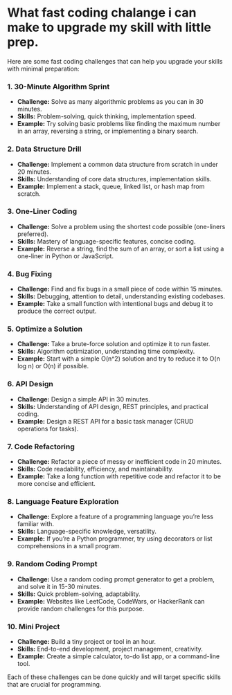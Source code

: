 # What fast coding chalange i can make to upgrade my skill with little prep.

Here are some fast coding challenges that can help you upgrade your skills with minimal preparation:

### 1. **30-Minute Algorithm Sprint**

- **Challenge:** Solve as many algorithmic problems as you can in 30 minutes.
- **Skills:** Problem-solving, quick thinking, implementation speed.
- **Example:** Try solving basic problems like finding the maximum number in an array, reversing a string, or implementing a binary search.

### 2. **Data Structure Drill**

- **Challenge:** Implement a common data structure from scratch in under 20 minutes.
- **Skills:** Understanding of core data structures, implementation skills.
- **Example:** Implement a stack, queue, linked list, or hash map from scratch.

### 3. **One-Liner Coding**

- **Challenge:** Solve a problem using the shortest code possible (one-liners preferred).
- **Skills:** Mastery of language-specific features, concise coding.
- **Example:** Reverse a string, find the sum of an array, or sort a list using a one-liner in Python or JavaScript.

### 4. **Bug Fixing**

- **Challenge:** Find and fix bugs in a small piece of code within 15 minutes.
- **Skills:** Debugging, attention to detail, understanding existing codebases.
- **Example:** Take a small function with intentional bugs and debug it to produce the correct output.

### 5. **Optimize a Solution**

- **Challenge:** Take a brute-force solution and optimize it to run faster.
- **Skills:** Algorithm optimization, understanding time complexity.
- **Example:** Start with a simple O(n^2) solution and try to reduce it to O(n log n) or O(n) if possible.

### 6. **API Design**

- **Challenge:** Design a simple API in 30 minutes.
- **Skills:** Understanding of API design, REST principles, and practical coding.
- **Example:** Design a REST API for a basic task manager (CRUD operations for tasks).

### 7. **Code Refactoring**

- **Challenge:** Refactor a piece of messy or inefficient code in 20 minutes.
- **Skills:** Code readability, efficiency, and maintainability.
- **Example:** Take a long function with repetitive code and refactor it to be more concise and efficient.

### 8. **Language Feature Exploration**

- **Challenge:** Explore a feature of a programming language you’re less familiar with.
- **Skills:** Language-specific knowledge, versatility.
- **Example:** If you’re a Python programmer, try using decorators or list comprehensions in a small program.

### 9. **Random Coding Prompt**

- **Challenge:** Use a random coding prompt generator to get a problem, and solve it in 15-30 minutes.
- **Skills:** Quick problem-solving, adaptability.
- **Example:** Websites like LeetCode, CodeWars, or HackerRank can provide random challenges for this purpose.

### 10. **Mini Project**

- **Challenge:** Build a tiny project or tool in an hour.
- **Skills:** End-to-end development, project management, creativity.
- **Example:** Create a simple calculator, to-do list app, or a command-line tool.

Each of these challenges can be done quickly and will target specific skills that are crucial for programming.
